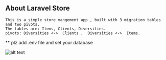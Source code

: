 
## About Laravel Store
    This is a simple store mangement app , built with 3 migration tables and two pivots.
    The tables are: Items, Clients, Diversities.
    pivots: Diversities <->  Clients ,  Diversities <->  Items.
    
   ** plz add .env file and set your database

![alt text](https://imgur.com/VPDS9sk)
